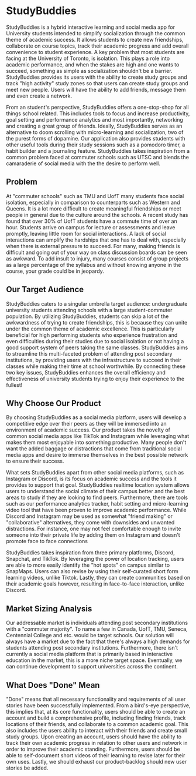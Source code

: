 # StudyBuddies

StudyBuddies is a hybrid interactive learning and social media app for University students intended to simplify socialization through the common theme of academic success. It allows students to create new friendships, collaborate on course topics, track their academic progress and add overall convenience to student experience. A key problem that most students are facing at the University of Toronto, is isolation. This plays a role into academic performance, and when the stakes are high and one wants to succeed, something as simple as socialization shouldn't be a barrier. StudyBuddies provides its users with the ability to create study groups and track "high activity" study zones so that users can create study groups and meet new people. Users will have the ability to add friends, message them and even create a network.

From an student's perspective, StudyBuddies offers a one-stop-shop for all things school related. This includes tools to focus and increase productivity, goal setting and performance analytics and most importantly, networking and creating a great group of friends. Ideally, StudyBuddies serves as an alternative to doom scrolling with micro-learning and socialization, two of the purest forms of dopamine. Our application also provides students with other useful tools during their study sessions such as a pomodoro timer, a habit builder and a journaling feature. StudyBuddies takes inspiration from a common problem faced at commuter schools such as UTSC and blends the camaraderie of social media with the the desire to perform well.



## Problem
At "commuter schools" such as TMU and UofT many students face social isolation, especially in comparison to counterparts such as Western and Queens. It is a lot more difficult to create meaningful friendships or meet people in general due to the culture around the schools. A recent study has found that over 30% of UofT students have a commute time of over an hour. Students arrive on campus for lecture or assessments and leave promptly, leaving little room for social interactions. A lack of social interactions can amplify the hardships that one has to deal with, especially when there is external pressure to succeed. For many, making friends is difficult and going out of your way on class discussion boards can be seen as awkward. To add insult to injury, many courses consist of group projects as a large percentage of the syllabus and without knowing anyone in the course, your grade could be in jeopardy.

## Our Target Audience
StudyBuddies caters to a singular umbrella target audience: undergraduate university students attending schools with a large student-commuter population. By utilizing StudyBuddies, students can skip a lot of the awkwardness of trying to create friendships, this is because they can unite under the common theme of academic excellence. This is particularly beneficial for high performing students who experience frustration and even difficulties during their studies due to social isolation or not having a good support system of peers taking the same classes. StudyBuddies aims to streamline this multi-faceted problem of attending post secondary institutions, by providing users with the infrastructure to succeed in their classes while making their time at school worthwhile. By connecting these two key issues, StudyBuddies enhances the overall efficiency and effectiveness of university students trying to enjoy their experience to the fullest!


## Why Choose Our Product

By choosing StudyBuddies as a social media platform, users will develop a competitive edge over their peers as they will be immersed into an environment of academic success. Our product takes the novelty of common social media apps like TikTok and Instagram while leveraging what makes them most enjoyable into something productive. Many people don't want the added baggage or distractions that come from traditional social media apps and desire to immerse themselves in the best possible network to ensure their success.

What sets StudyBuddies apart from other social media platforms, such as Instagram or Discord, is its focus on academic success and the tools it provides to support that goal. StudyBuddies realtime location system allows users to understand the social climate of their campus better and the best areas to study if they are looking to find peers. Furthermore, there are tools such as our performance analytics tracker, habit setting and micro-learning video tool that have been proven to improve academic performance. While Discord and Instagram may be used as somewhat "friend making" or "collaborative" alternatives, they come with downsides and unwanted distractions. For instance, one may not feel comfortable enough to invite someone into their private life by adding them on Instagram and doesn't promote face to face connections


StudyBuddies takes inspiration from three primary platforms, Discord, Snapchat, and TikTok. By leveraging the power of location tracking, users are able to more easily identify the "hot spots" on campus similar to SnapMaps. Users can also revise by using their self-curated short form learning videos, unlike Tiktok. Lastly, they can create communities based on their academic goals however, resulting in face-to-face interaction, unlike Discord.


## Market Sizing Analysis

Our addressable market is individuals attending post secondary institutions with a "commuter majority". To name a few in Canada, UofT, TMU, Seneca, Centennial College and etc. would be target schools. Our solution will always have a market due to the fact that there's always a high demands for students attending post secondary institutions. Furthermore, there isn't currently a social media platform that is primarily based in interactive education in the market, this is a more niche target space. Eventually, we can continue development to support universities across the continent.



## What Does "Done" Mean
"Done" means that all necessary functionality and requirements of all user stories have been successfully implemented. From a bird's-eye perspective, this implies that, at its core functionality, users should be able to create an account and build a comprehensive profile, including finding friends, track locations of their friends, and collaborate to a common academic goal. This also includes the users ability to interact with their friends and create small study groups. Upon creating an account, users should have the ability to track their own academic progress in relation to other users and network in order to improve their academic standing. Furthermore, users should be able to self-document short videos of their learning to revise later for their own uses. Lastly, we should exhaust our product-backlog should new user stories be added.





